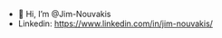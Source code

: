 - 👋 Hi, I’m @Jim-Nouvakis
- Linkedin: https://www.linkedin.com/in/jim-nouvakis/


<!---
Jim-Nouvakis/Jim-Nouvakis is a ✨ special ✨ repository because its `README.md` (this file) appears on your GitHub profile.
You can click the Preview link to take a look at your changes.
--->
